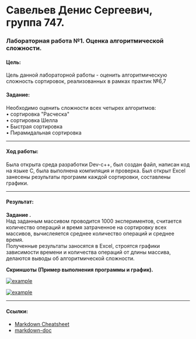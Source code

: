 # Савельев Денис Сергеевич, группа 747. #
### Лабораторная работа №1. Оценка алгоритмической сложности. ###
#### Цель: ####  
Цель данной лабораторной работы - оценить алгоритмическую сложность сортировок, реализованных в рамках практик №6,7  
#### Задание: ####  
Необходимо оценить сложности всех четырех алгоритмов:   
• сортировка "Расческа"  
• сортировка Шелла  
• Быстрая сортировка  
• Пирамидальная сортировка


___
#### Ход работы: ####
   Была открыта среда разработки Dev-c++, был создан файл, написан код на языке С, была выполнена компиляция и проверка.
   Был открыт Excel занесены результаты программ каждой сортировки, составлены графики.

___
#### Результат: ####
  **Задание .**  
  Над заданным массивом проводится 1000 экспериментов, считается количество операций и время затраченное на сортировку всех массивов, вычислеяется среднее количество операций и среднее время.  
  Полученные результаты заносятся в Excel, строятся графики зависимости времени и количества операций от длины массива, делаются выводы об алгоритмической сложности.

  
  **Скриншоты (Пример выполнения программы и график).**
  
[![example](https://pp.userapi.com/c845521/v845521924/1f1225/3ry23ZwvtqU.jpg)](примерВыполненияПрограммы)  
    
[![example](https://pp.userapi.com/c846324/v846324924/1de972/rNgjYJWTPrE.jpg)](примерГрафик)  
  
___
#### Ссылки: ####  
- [Markdown Cheatsheet](https://github.com/adam-p/markdown-here/wiki/Markdown-Cheatsheet)
- [markdown-doc](https://github.com/OlgaVlasova/markdown-doc/blob/master/README.md#Parag)

